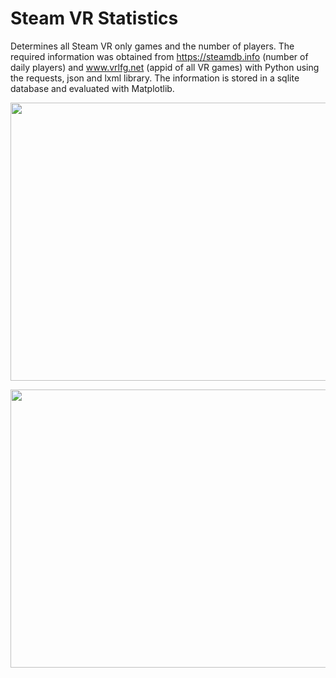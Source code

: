 # Steam VR Statistics
Determines all Steam VR only games and the number of players. The required information was obtained from https://steamdb.info (number of daily players) and www.vrlfg.net (appid of all VR games) with Python using the requests, json and lxml library. The information is stored in a sqlite database and evaluated with Matplotlib.
<p align="left">
  <img width="828" height="445" src="https://github.com/Bamux/Steam_VR_Statistics/blob/master/images/vrgames_top10_2020.png">
</p>
<p align="left">
  <img width="828" height="445" src="https://github.com/Bamux/Steam_VR_Statistics/blob/master/images/vrgames_avg_peak_over_time.png">
</p>

